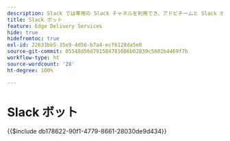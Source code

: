 ```yaml
---
description: Slack では専用の Slack チャネルを利用でき、アドビチームと Slack ボットの両方が質問に答えることができます。
title: Slack ボット
feature: Edge Delivery Services
hide: true
hidefromtoc: true
exl-id: 22633bb5-35e9-4d56-b7a4-ecf6128da5e0
source-git-commit: 05548d56d791584781606b02839c5602b4469f7b
workflow-type: ht
source-wordcount: '28'
ht-degree: 100%

---
```


# Slack ボット

{{$include db178622-90f1-4779-8661-28030de9d434}}
